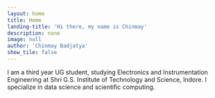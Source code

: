 ```yaml
---
layout: home
title: Home
landing-title: 'Hi there, my name is Chinmay'
description: none
image: null
author: 'Chinmay Badjatya'
show_tile: false
---
```


I am a third year UG student, studying Electronics and Instrumentation Engineering at Shri G.S. Institute of Technology and Science, Indore. 
I specialize in data science and scientific computing.